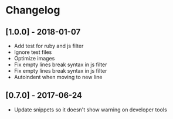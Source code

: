 # Changelog

## [1.0.0] - 2018-01-07
- Add test for ruby and js filter
- Ignore test files
- Optimize images
- Fix empty lines break syntax in js filter
- Fix empty lines break syntax in js filter
- Autoindent when moving to new line

## [0.7.0] - 2017-06-24
- Update snippets so it doesn't show warning on developer tools
